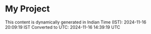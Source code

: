 # My Project

This content is dynamically generated in Indian Time (IST): 2024-11-16 20:09:19 IST
Converted to UTC: 2024-11-16 14:39:19 UTC
